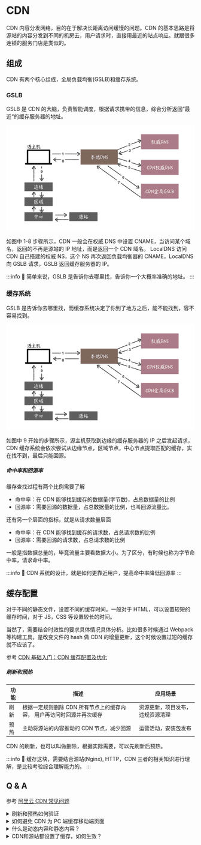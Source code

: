 # CDN

CDN 内容分发网络，目的在于解决长距离访问缓慢的问题。CDN 的基本思路是将源站的内容分发到不同的机房去，用户请求时，直接用最近的站点响应。就跟很多连锁的服务门店是类似的。

## 组成

CDN 有两个核心组成，全局负载均衡(GSLB)和缓存系统。

### GSLB

GSLB 是 CDN 的大脑，负责智能调度，根据请求携带的信息，综合分析返回”最近“的缓存服务器的地址。

![DNS](../assets/cdn-dns.jpg)

如图中 1-8 步骤所示，CDN 一般会在权威 DNS 中设置 CNAME，当访问某个域名，返回的不再是源站的 IP 地址，而是返回一个 CDN 域名。
LocalDNS 访问 CDN 自己搭建的权威 NS，这个 NS 再次返回负载均衡器的 CNAME，LocalDNS 向 GSLB 请求，GSLB 返回缓存服务器的 IP。

:::info 🤔
简单来说，GSLB 是告诉你去哪里找，告诉你一个大概率准确的地址。
:::

### 缓存系统

GSLB 是告诉你去哪里找，而缓存系统决定了你到了地方之后，能不能找到，容不容易找到。

![DNS](../assets/cdn-dns.jpg)

如图中 9 开始的步骤所示，源主机获取到边缘的缓存服务器的 IP 之后发起请求，CDN 缓存系统会依次尝试从边缘节点，区域节点，中心节点提取匹配的缓存，实在找不到，最后只能回源。

##### 命中率和回源率

缓存查找过程有两个比例需要了解

- 命中率：在 CDN 能够找到缓存的数据量(字节数)，占总数据量的比例
- 回源率：需要回源的数据量，占总数据量的比例，也叫回源流量比。

还有另一个层面的指标，就是从请求数量层面

- 命中率：在 CDN 能够找到缓存的请求数，占总请求数的比例
- 回源率：需要回源的请求数，占总请求数的比例

一般是指数据总量的，毕竟流量主要看数据大小。为了区分，有时候也称为字节命中率，请求命中率。

:::info 🤔
CDN 系统的设计，就是如何更靠近用户，提高命中率降低回源率
:::

## 缓存配置

对于不同的静态文件，设置不同的缓存时间。一般对于 HTML，可以设置较短的缓存时间，对于 JS，CSS 等设置较长的时间。

当然了，需要结合时效性的要求具体情况具体分析。比如很多时候通过 Webpack 等构建工具，是改变文件的 hash 做 CDN 的增量更新，这个时候设置过短的缓存就不应该了。

参考 [CDN 基础入门：CDN 缓存配置及优化](https://developer.aliyun.com/article/985861?spm=a2c4g.11186623.0.0.3109c0d2EmkZi9#slide-1)

##### 刷新和预热

| 功能 | 描述                                                                   | 应用场景                         |
| ---- | ---------------------------------------------------------------------- | -------------------------------- |
| 刷新 | 根据一定规则删除 CDN 所有节点上的缓存内容， 用户再访问时回源并再次缓存 | 资源更新，项目发布，违规资源清理 |
| 预热 | 主动将源站的内容推动的 CDN 节点，减少回源                              | 运营活动，安装包发布             |

CDN 的刷新，也可以叫做删除，根据实际需要，可以先刷新后预热。

:::info 🤔
缓存这块，需要结合源站(Nginx), HTTP，CDN 三者的相关知识进行理解，是比较考验综合理解能力的。
:::

<!-- https://help.aliyun.com/document_detail/449472.html -->

## Q & A

参考 [阿里云 CDN 常见问题](https://help.aliyun.com/document_detail/147730.html)

<details>
  <summary>刷新和预热如何验证</summary>
  <div>抓住根本。从使用需求上思考？总得有一些方法供我们比较方便地去验证，那么和服务端的交互之间，不就是响应本身嘛，不然还能怎么描述呢？CDN的一些状态信息都会在 HTTP 响应头部有相应的标识，比如阿里云的 `Via`, `X-Cache`等自定义头部。</div>
</details>

<details>
  <summary>如何避免 CDN 为 PC 端缓存移动端页面</summary>
  <div>
    <p>这个问题的前提是PC、移动端共用一个域名，实现是两套代码。PC和移动端的区别在于 User-Agent 的不同，针对于CDN而已，那就需要看CDN能针对不同的UA做怎样的区别处理。在CDN中，可以使用`Vary: User-Agent`响应头，根据不同的UA返回不同的版本，这需要源站配合进行一些处理。Vary 的问题在于，UA 太多时导致缓存失效的情况太多，无法发挥CDN缓存的作用。</p>
  </div>
</details>

<details>
  <summary>什么是动态内容和静态内容？</summary>
  <div>动态，就是不同的请求可能不一样的数据。比如根据UA，用户不同而不同的SSR渲染内容，数据库内容。而静态，就是不管是谁访问，都是一样的内容。一般在实践中，CDN配置的是单独的域名，与接口，HTML页面所使用的域名不一样，这样方便对不同的内容做不同的缓存设置。</div>
</details>

<details>
  <summary>CDN和源站都设置了缓存，如何生效？</summary>
  <div>
  以阿里云为例，如果源站配置了no-cache,no-store就不缓存，否则优先应用CDN的配置，再应用源站的配置。
  从便利性的角度来说，在CDN配置，是比在源站配置更方便的，当变更服务器时，不需要过多复制缓存配置。
  </div>
</details>

